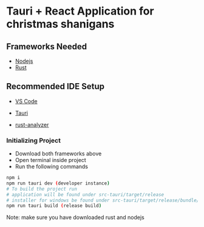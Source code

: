 # Tauri + React Application for christmas shanigans

## Frameworks Needed

- [Nodejs](https://nodejs.org/en/download/package-manager)
- [Rust](https://www.rust-lang.org/tools/install)

## Recommended IDE Setup

- [VS Code](https://code.visualstudio.com/)

- [Tauri](https://marketplace.visualstudio.com/items?itemName=tauri-apps.tauri-vscode)

- [rust-analyzer](https://marketplace.visualstudio.com/items?itemName=rust-lang.rust-analyzer)

### Initializing Project

- Download both frameworks above
- Open terminal inside project
- Run the following commands

```bash
npm i
npm run tauri dev (developer instance)
# To build the project run
# application will be found under src-tauri/target/release
# installer for windows be found under src-tauri/target/release/bundle/msi
npm run tauri build (release build)
```

Note: make sure you have downloaded rust and nodejs
